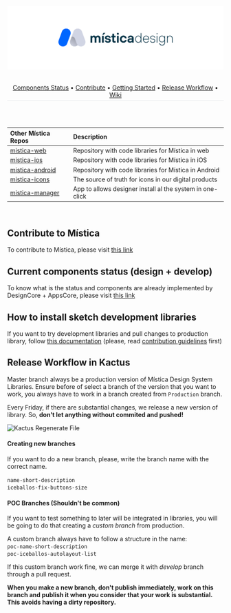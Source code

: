 <br>
<br>
<!-- 
<div align="left">
  <img height="64" alt="Mística Logo" src=".github/resources/misticaLogo.svg">
</div>
-->
  <img alt="Mística Logo" src=".github/resources/misticaDesign.png">
<br>
<br>
<p align="center" style="border-bottom: 1px solid #eaecef; padding-bottom: .3em;">
  <a href="#componentsStatus">Components Status</a> •
  <a href="#contribute">Contribute</a> •
  <a href="#gettingStarted">Getting Started</a> •
  <a href="#releaseWorkflow">Release Workflow</a> •
  <a href="https://github.com/Telefonica/mistica-design-libraries/wiki">Wiki</a>
</p>

<br>
<br>

| Other Mística Repos                                              | Description                                               |
| :--------------------------------------------------------------- | :-------------------------------------------------------- |
| [mistica-web](https://github.com/Telefonica/mistica-web)         | Repository with code libraries for Mística in web         |
| [mistica-ios](https://github.com/Telefonica/mistica-ios)         | Repository with code libraries for Mística in iOS         |
| [mistica-android](https://github.com/Telefonica/mistica-android) | Repository with code libraries for Mística in Android     |
| [mistica-icons](https://github.com/Telefonica/mistica-icons)     | The source of truth for icons in our digital products     |
| [mistica-manager](https://github.com/Telefonica/mistica-manager) | App to allows designer install al the system in one-click |

<br>

## Contribute to Mística <a name="contribute"></a>

To contribute to Mística, please visit [this link](https://brandfactory.telefonica.com/document/1846#/contribute/components-request)

## Current components status (design + develop) <a name="componentsStatus"></a>

To know what is the status and components are already implemented by DesignCore + AppsCore, please visit [this link](https://brandfactory.telefonica.com/document/1846#/components/overview)

## How to install sketch development libraries<a name="gettingStarted"></a>

If you want to try development libraries and pull changes to production library, follow [this documentation](https://github.com/Telefonica/mistica-design/wiki/Install-development-libraries-with-Kactus) (please, read [contribution guidelines](https://brandfactory.telefonica.com/document/1846#/contribute/components-request) first)

## Release Workflow in Kactus <a name="releaseWorkflow"></a>

Master branch always be a production version of Mística Design System Libraries. Ensure before of select a branch of the version that you want to work, you always have to work in a branch created from `Production` branch.

Every Friday, if there are substantial changes, we release a new version of library. So, **don't let anything without commited and pushed!**

![Kactus Regenerate File](https://i.imgur.com/frFVeUR.png)

#### Creating new branches

If you want to do a new branch, please, write the branch name with the correct name.

`name-short-description`  
`iceballos-fix-buttons-size`

#### POC Branches (Shouldn't be common)

If you want to test something to later will be integrated in libraries, you will be going to do that creating a _custom branch_ from production.

A custom branch always have to follow a structure in the name:  
`poc-name-short-description`  
`poc-iceballos-autolayout-list`

If this custom branch work fine, we can merge it with _develop_ branch through a pull request.

**When you make a new branch, don't publish immediately, work on this branch and publish it when you consider that your work is substantial. This avoids having a dirty repository.**
